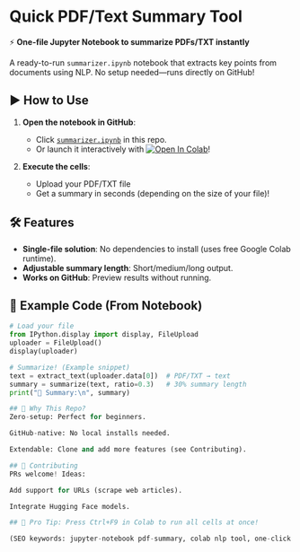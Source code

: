 # Quick PDF/Text Summary Tool  

⚡ **One-file Jupyter Notebook to summarize PDFs/TXT instantly**  

A ready-to-run `summarizer.ipynb` notebook that extracts key points from documents using NLP. No setup needed—runs directly on GitHub!  

## ▶️ How to Use  
1. **Open the notebook in GitHub**:  
   - Click [`summarizer.ipynb`](./summarizer.ipynb) in this repo.  
   - Or launch it interactively with [![Open In Colab](https://colab.research.google.com/assets/colab-badge.svg)](https://colab.research.google.com/github/rojberr/quick-pdf-summary-tool/blob/master/summarizer.ipynb)!  

2. **Execute the cells**:  
   - Upload your PDF/TXT file  
   - Get a summary in seconds (depending on the size of your file)!

## 🛠️ Features  
- **Single-file solution**: No dependencies to install (uses free Google Colab runtime).  
- **Adjustable summary length**: Short/medium/long output.  
- **Works on GitHub**: Preview results without running.  

## 📝 Example Code (From Notebook)  
```python
# Load your file
from IPython.display import display, FileUpload
uploader = FileUpload()
display(uploader)

# Summarize! (Example snippet)
text = extract_text(uploader.data[0])  # PDF/TXT → text
summary = summarize(text, ratio=0.3)   # 30% summary length
print("📌 Summary:\n", summary)

## 🌟 Why This Repo?
Zero-setup: Perfect for beginners.

GitHub-native: No local installs needed.

Extendable: Clone and add more features (see Contributing).

## 🤝 Contributing
PRs welcome! Ideas:

Add support for URLs (scrape web articles).

Integrate Hugging Face models.

## 📌 Pro Tip: Press Ctrl+F9 in Colab to run all cells at once!

(SEO keywords: jupyter-notebook pdf-summary, colab nlp tool, one-click summarizer)
